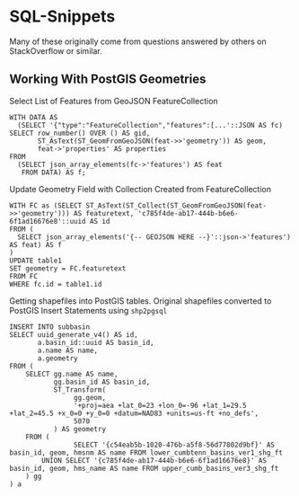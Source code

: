 # SQL-Snippets

Many of these originally come from questions answered by others on StackOverflow or similar.

## Working With PostGIS Geometries

Select List of Features from GeoJSON FeatureCollection
```
WITH DATA AS
  (SELECT '{"type":"FeatureCollection","features":[...'::JSON AS fc)
SELECT row_number() OVER () AS gid,
       ST_AsText(ST_GeomFromGeoJSON(feat->>'geometry')) AS geom,
       feat->'properties' AS properties
FROM
  (SELECT json_array_elements(fc->'features') AS feat
   FROM DATA) AS f;
```

Update Geometry Field with Collection Created from FeatureCollection
```
WITH FC as (SELECT ST_AsText(ST_Collect(ST_GeomFromGeoJSON(feat->>'geometry'))) AS featuretext, 'c785f4de-ab17-444b-b6e6-6f1ad16676e8'::uuid AS id
FROM (
  SELECT json_array_elements('{-- GEOJSON HERE --}'::json->'features') AS feat) AS f
)
UPDATE table1
SET geometry = FC.featuretext
FROM FC
WHERE fc.id = table1.id
```

Getting shapefiles into PostGIS tables. Original shapefiles converted to PostGIS Insert Statements using `shp2pgsql`
```
INSERT INTO subbasin
SELECT uuid_generate_v4() AS id,
       a.basin_id::uuid AS basin_id,
       a.name AS name,
       a.geometry
FROM (
	SELECT gg.name AS name,
	       gg.basin_id AS basin_id, 
	       ST_Transform(
				gg.geom,
				'+proj=aea +lat_0=23 +lon_0=-96 +lat_1=29.5 +lat_2=45.5 +x_0=0 +y_0=0 +datum=NAD83 +units=us-ft +no_defs',
				5070
		   ) AS geometry
	FROM (
			    SELECT '{c54eab5b-1020-476b-a5f8-56d77802d9bf}' AS basin_id, geom, hmsnm AS name FROM lower_cumbtenn_basins_ver1_shg_ft
		UNION SELECT '{c785f4de-ab17-444b-b6e6-6f1ad16676e8}' AS basin_id, geom, hms_name AS name FROM upper_cumb_basins_ver3_shg_ft
	) gg
) a
```
